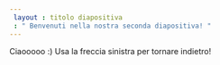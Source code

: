 ```yaml
---
 layout : titolo diapositiva
 : " Benvenuti nella nostra seconda diapositiva! "
---
```

Ciaooooo  :)
Usa la freccia sinistra per tornare indietro!
